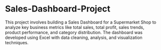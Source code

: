 # Sales-Dashboard-Project
This project involves building a Sales Dashboard for a Supermarket Shop to analyze key business metrics like total sales, total profit, sales trends, product performance, and category distribution. The dashboard was developed using Excel with data cleaning, analysis, and visualization techniques.
